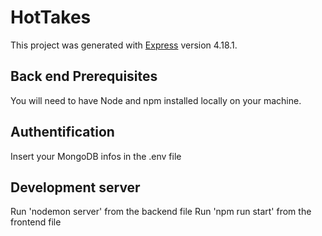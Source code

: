 # HotTakes

This project was generated with [Express](https://expressjs.com/fr/) version 4.18.1.

## Back end Prerequisites

You will need to have Node and npm installed locally on your machine.

## Authentification

Insert your MongoDB infos in the .env file

## Development server

Run 'nodemon server' from the backend file
Run 'npm run start' from the frontend file




